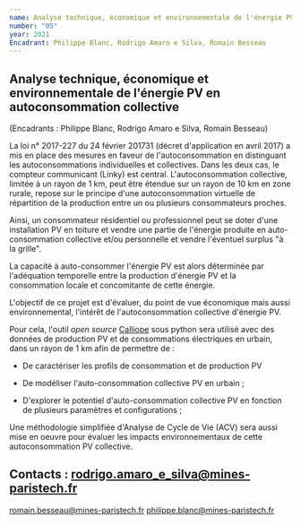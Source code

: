 ```yaml
---
name: Analyse technique, économique et environnementale de l'énergie PV en autoconsommation collective
number: "05"
year: 2021
Encadrant: Philippe Blanc, Rodrigo Amaro e Silva, Romain Besseau
---
```


## Analyse technique, économique et environnementale de l'énergie PV en autoconsommation collective

(Encadrants : Philippe Blanc, Rodrigo Amaro e Silva, Romain Besseau)

La loi n° 2017-227 du 24 février 201731 (décret d'application en avril
2017) a mis en place des mesures en faveur de l\'autoconsommation en
distinguant les autoconsommations individuelles et collectives. Dans les
deux cas, le compteur communicant (Linky) est central.
L'autoconsommation collective, limitée à un rayon de 1 km, peut être
étendue sur un rayon de 10 km en zone rurale, repose sur le principe
d'une autoconsommation virtuelle de répartition de la production entre
un ou plusieurs consommateurs proches.

Ainsi, un consommateur résidentiel ou professionnel peut se doter d'une
installation PV en toiture et vendre une partie de l'énergie produite en
auto-consommation collective et/ou personnelle et vendre l'éventuel
surplus "à la grille".

La capacité à auto-consommer l'énergie PV est alors déterminée par
l'adéquation temporelle entre la production d'énergie PV et la
consommation locale et concomitante de cette énergie.

L'objectif de ce projet est d'évaluer, du point de vue économique mais
aussi environnemental, l'intérêt de l'autoconsommation collective
d'énergie PV.

Pour cela, l'outil *open source* [Calliope](https://calliope.readthedocs.io/en/stable/) sous
python sera utilisé avec des données de production PV et de
consommations électriques en urbain, dans un rayon de 1 km afin de
permettre de :

-   De caractériser les profils de consommation et de production PV

-   De modéliser l'auto-consommation collective PV en urbain ;

-   D'explorer le potentiel d'auto-consommation collective PV en fonction de plusieurs paramètres et configurations ;

Une méthodologie simplifiée d'Analyse de Cycle de Vie (ACV) sera aussi
mise en oeuvre pour évaluer les impacts environnementaux de cette
autoconsommation PV collective.

## Contacts : [rodrigo.amaro_e_silva\@mines-paristech.fr](mailto:rodrigo.amaro_e_silva@mines-paristech.fr)
[romain.besseau\@mines-paristech.fr](mailto:romain.besseau@mines-paristech.fr)
[philippe.blanc\@mines-paristech.fr](mailto:philippe.blanc@mines-paristech.fr)
